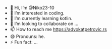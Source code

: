 - 👋 Hi, I’m @Niko23-10
- 👀 I’m interested in coding. 
- 🌱 I’m currently learning kotlin. 
- 💞️ I’m looking to collaborate on ...
- 📫 How to reach me https://advokatpetrovic.rs 
- 😄 Pronouns: he. 
- ⚡ Fun fact: ...

<!---
Niko23-10/Niko23-10 is a ✨ special ✨ repository because its `README.md` (this file) appears on your GitHub profile.
You can click the Preview link to take a look at your changes.
--->
